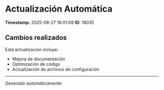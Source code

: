 # Actualización Automática

**Timestamp:** 2025-08-27 18:01:09
**ID:** 18035

## Cambios realizados

Esta actualización incluye:
- Mejora de documentación
- Optimización de código
- Actualización de archivos de configuración

---
*Generado automáticamente*
